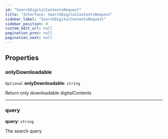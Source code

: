 ```yaml
---
id: "SearchDigitalContentsRequest"
title: "Interface: SearchDigitalContentsRequest"
sidebar_label: "SearchDigitalContentsRequest"
sidebar_position: 0
custom_edit_url: null
pagination_prev: null
pagination_next: null
---
```


## Properties

### onlyDownloadable

 `Optional` **onlyDownloadable**: `string`

Return only downloadable digitalContents

___

### query

 **query**: `string`

The search query
